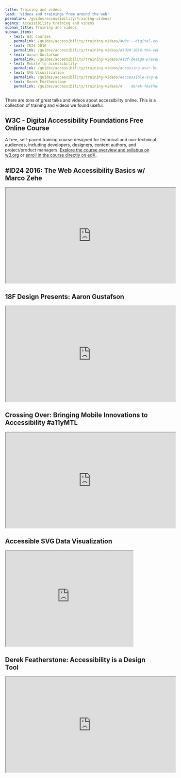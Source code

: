 ```yaml
---
title: Training and videos
lead: 'Videos and trainings from around the web'
permalink: /guides/accessibility/training-videos/
agency: Accessibility training and videos
subnav_title: Training and videos
subnav_items:
  - text: W3C Courses
    permalink: /guides/accessibility/training-videos/#w3c---digital-accessibility-foundations-free-online-course
  - text: ID24 2016
    permalink: /guides/accessibility/training-videos/#id24-2016-the-web-accessibility-basics-w-marco-zehe
  - text: Aaron Gustafson
    permalink: /guides/accessibility/training-videos/#18f-design-presents-aaron-gustafson
  - text: Mobile to accessibility
    permalink: /guides/accessibility/training-videos/#crossing-over-bringing-mobile-innovations-to-accessibility-a11ymtl
  - text: SVG Visualization
    permalink: /guides/accessibility/training-videos/#accessible-svg-data-visualization
  - text: Derek Featherstone
    permalink: /guides/accessibility/training-videos/#    derek-featherstone-accessibility-is-a-design-tool
---
```


There are tons of great talks and videos about accessibility online. This is a collection of training and videos we found useful.

## W3C - Digital Accessibility Foundations Free Online Course

A free, self-paced training course designed for technical and non-technical audiences, including developers, designers, content authors, and project/product managers. [Explore the course overview and syllabus on w3.org](https://www.w3.org/WAI/fundamentals/foundations-course/) or [enroll in the course directly on edX](https://www.edx.org/course/web-accessibility-introduction).

## #ID24 2016: The Web Accessibility Basics w/ Marco Zehe

<iframe width="560" height="315" src="https://www.youtube.com/embed/zngSYz3pYl4?list=PL95LOQw9SLWxmcZtzBiFuT9HAJKFJnl2n" allowfullscreen title="#ID24 2016: The Web Accessibility Basics w/ Marco Zehe"></iframe>

## 18F Design Presents: Aaron Gustafson

<iframe width="560" height="315" src="https://www.youtube.com/embed/Fu1L34TLUHM" allowfullscreen title="18F Design Presents: Aaron Gustafson"></iframe>

## Crossing Over: Bringing Mobile Innovations to Accessibility #a11yMTL

<iframe width="560" height="315" src="https://www.youtube.com/embed/ZW0j7ehtw2Q" allowfullscreen title="Crossing Over: Bringing Mobile Innovations to Accessibility #a11yMTL"></iframe>

## Accessible SVG Data Visualization

<iframe width="420" height="315" src="https://www.youtube.com/embed/W1VUr544i84" allowfullscreen title="Accessible SVG Data Visualization"></iframe>

## Derek Featherstone: Accessibility is a Design Tool

<iframe width="560" height="315" src="https://www.youtube.com/embed/LeWAnR4JPM0" allowfullscreen title="Derek Featherstone: Accessibility is a Design Tool"></iframe>
